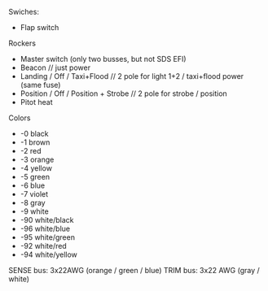 Swiches:

- Flap switch

Rockers

- Master switch (only two busses, but not SDS EFI)
- Beacon // just power
- Landing / Off / Taxi+Flood // 2 pole for light 1+2 / taxi+flood power (same fuse)
- Position / Off / Position + Strobe // 2 pole for strobe / position
- Pitot heat

Colors

- -0 black
- -1 brown
- -2 red
- -3 orange
- -4 yellow
- -5 green
- -6 blue
- -7 violet
- -8 gray
- -9 white
- -90 white/black
- -96 white/blue
- -95 white/green
- -92 white/red
- -94 white/yellow

SENSE bus: 3x22AWG (orange / green / blue)
TRIM bus: 3x22 AWG (gray / white)
